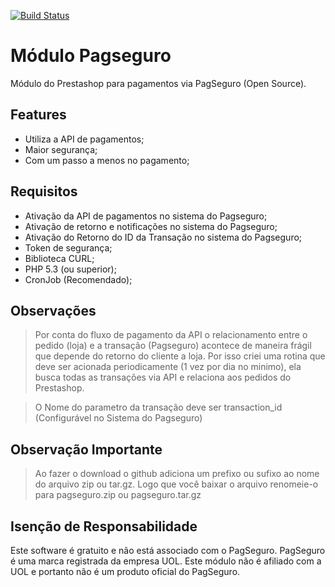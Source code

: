 [![Build Status](https://travis-ci.org/dlanileonardo/pagseguro.png)](https://travis-ci.org/dlanileonardo/pagseguro)

Módulo Pagseguro
================

Módulo do Prestashop para pagamentos via PagSeguro (Open Source).

Features
--------

* Utiliza a API de pagamentos;
* Maior segurança;
* Com um passo a menos no pagamento;

Requisitos
----------

* Ativação da API de pagamentos no sistema do Pagseguro;
* Ativação de retorno e notificações no sistema do Pagseguro;
* Ativação do Retorno do ID da Transação no sistema do Pagseguro;
* Token de segurança;
* Biblioteca CURL;
* PHP 5.3 (ou superior);
* CronJob (Recomendado);

Observações
------------

> Por conta do fluxo de pagamento da API o relacionamento entre o pedido (loja) e a transação (Pagseguro)
> acontece de maneira frágil que depende do retorno do cliente a loja.
> Por isso criei uma rotina que deve ser acionada periodicamente (1 vez por dia no minimo), ela busca
> todas as transações via API e relaciona aos pedidos do Prestashop.

> O Nome do parametro da transação deve ser transaction_id (Configurável no Sistema do Pagseguro)

Observação Importante
---------------------

> Ao fazer o download o github adiciona um prefixo ou sufixo ao nome do arquivo zip ou tar.gz.
> Logo que você baixar o arquivo renomeie-o para pagseguro.zip ou pagseguro.tar.gz

Isenção de Responsabilidade
---------------------------

Este software é gratuito e não está associado com o PagSeguro. PagSeguro é uma marca registrada da empresa UOL. Este módulo não é afiliado com a UOL e portanto não é um produto oficial do PagSeguro.
